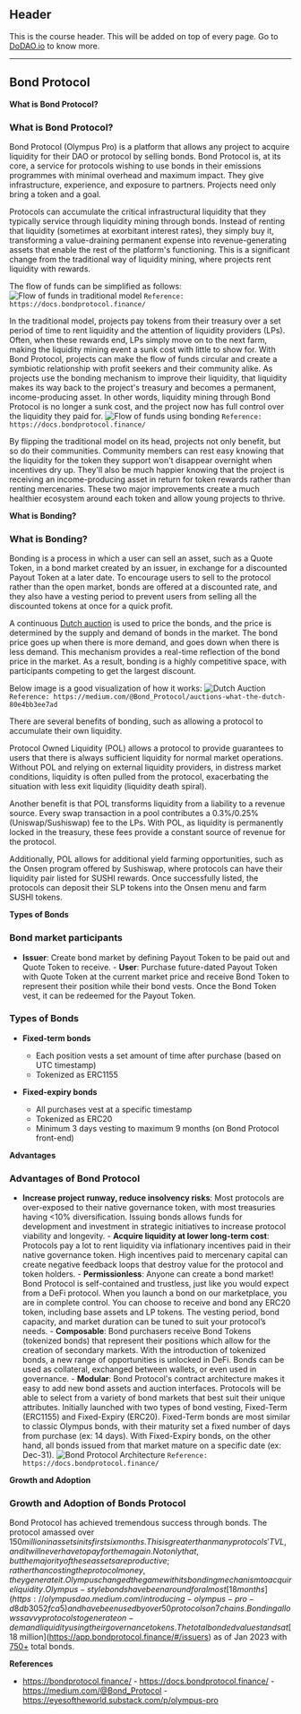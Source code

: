 ## Header
This is the course header. This will be added on top of every page. Go to [DoDAO.io](https://www.dodao.io) to know more.

 ---
 
 ## Bond Protocol
 
 **What is Bond Protocol?**        
### What is Bond Protocol?

Bond Protocol (Olympus Pro) is a platform that allows any project to acquire liquidity for their DAO or protocol by selling bonds. Bond Protocol is, at its core, a service for protocols wishing to use bonds in their emissions programmes with minimal overhead and maximum impact. They give infrastructure, experience, and exposure to partners. Projects need only bring a token and a goal.

Protocols can accumulate the critical infrastructural liquidity that they typically service through liquidity mining through bonds. Instead of renting that liquidity (sometimes at exorbitant interest rates), they simply buy it, transforming a value-draining permanent expense into revenue-generating assets that enable the rest of the platform's functioning. This is a significant change from the traditional way of liquidity mining, where projects rent liquidity with rewards.

The flow of funds can be simplified as follows:
![Flow of funds in traditional model](https://github.com/DoDAO-io/raising-funds-using-defi/blob/4f970f73ec8f4da8e093487828a261be6facce7c/images/flow_of_funds_in_traditional_model.png?raw=true) `Reference: https://docs.bondprotocol.finance/`

In the traditional model, projects pay tokens from their treasury over a set period of time to rent liquidity and the attention of liquidity providers (LPs). Often, when these rewards end, LPs simply move on to the next farm, making the liquidity mining event a sunk cost with little to show for. With Bond Protocol, projects can make the flow of funds circular and create a symbiotic relationship with profit seekers and their community alike. As projects use the bonding mechanism to improve their liquidity, that liquidity makes its way back to the project's treasury and becomes a permanent, income-producing asset. In other words, liquidity mining through Bond Protocol is no longer a sunk cost, and the project now has full control over the liquidity they paid for.
![Flow of funds using bonding](https://github.com/DoDAO-io/raising-funds-using-defi/blob/4f970f73ec8f4da8e093487828a261be6facce7c/images/flow_of_funds_using_bonding.png?raw=true) `Reference: https://docs.bondprotocol.finance/`

By flipping the traditional model on its head, projects not only benefit, but so do their communities. Community members can rest easy knowing that the liquidity for the token they support won't disappear overnight when incentives dry up. They'll also be much happier knowing that the project is receiving an income-producing asset in return for token rewards rather than renting mercenaries. These two major improvements create a much healthier ecosystem around each token and allow young projects to thrive.

  
 
 **What is Bonding?**        
### What is Bonding?

Bonding is a process in which a user can sell an asset, such as a Quote Token, in a bond market created by an issuer, in exchange for a discounted Payout Token at a later date. To encourage users to sell to the protocol rather than the open market, bonds are offered at a discounted rate, and they also have a vesting period to prevent users from selling all the discounted tokens at once for a quick profit.

A continuous [Dutch auction](https://medium.com/@Bond_Protocol/auctions-what-the-dutch-80e4bb3ee7ad) is used to price the bonds, and the price is determined by the supply and demand of bonds in the market. The bond price goes up when there is more demand, and goes down when there is less demand. This mechanism provides a real-time reflection of the bond price in the market. As a result, bonding is a highly competitive space, with participants competing to get the largest discount.

Below image is a good visualization of how it works: ![Dutch Auction](https://github.com/DoDAO-io/raising-funds-using-defi/blob/4f970f73ec8f4da8e093487828a261be6facce7c/images/dutch_auction.png?raw=true) `Reference: https://medium.com/@Bond_Protocol/auctions-what-the-dutch-80e4bb3ee7ad`

There are several benefits of bonding, such as allowing a protocol to accumulate their own liquidity. 

Protocol Owned Liquidity (POL) allows a protocol to provide guarantees to users that there is always sufficient liquidity for normal market operations. Without POL and relying on external liquidity providers, in distress market conditions, liquidity is often pulled from the protocol, exacerbating the situation with less exit liquidity (liquidity death spiral).

Another benefit is that POL transforms liquidity from a liability to a revenue source. Every swap transaction in a pool contributes a 0.3%/0.25% (Uniswap/Sushiswap) fee to the LPs. With POL, as liquidity is permanently locked in the treasury, these fees provide a constant source of revenue for the protocol. 

Additionally, POL allows for additional yield farming opportunities, such as the Onsen program offered by Sushiswap, where protocols can have their liquidity pair listed for SUSHI rewards. Once successfully listed, the protocols can deposit their SLP tokens into the Onsen menu and farm SUSHI tokens.
 
 **Types of Bonds**        
### Bond market participants

- **Issuer**: Create bond market by defining Payout Token to be paid out and Quote Token to receive. - **User**: Purchase future-dated Payout Token with Quote Token at the current market price and receive Bond Token to represent their position while their bond vests. Once the Bond Token vest, it can be redeemed for the Payout Token.

### Types of Bonds

- **Fixed-term bonds**
  * Each position vests a set amount of time after purchase (based on UTC timestamp)
  * Tokenized as ERC1155

- **Fixed-expiry bonds**
  * All purchases vest at a specific timestamp
  * Tokenized as ERC20
  * Minimum 3 days vesting to maximum 9 months (on Bond Protocol front-end)
 
 **Advantages**        
### Advantages of Bond Protocol
- **Increase project runway, reduce insolvency risks**: Most protocols are over-exposed to their native governance token, with most treasuries having <10% diversification. Issuing bonds allows funds for development and investment in strategic initiatives to increase protocol viability and longevity. - **Acquire liquidity at lower long-term cost**: Protocols pay a lot to rent liquidity via inflationary incentives paid in their native governance token. High incentives paid to mercenary capital can create negative feedback loops that destroy value for the protocol and token holders. - **Permissionless**: Anyone can create a bond market! Bond Protocol is self-contained and trustless, just like you would expect from a DeFi protocol. When you launch a bond on our marketplace, you are in complete control. You can choose to receive and bond any ERC20 token, including base assets and LP tokens. The vesting period, bond capacity, and market duration can be tuned to suit your protocol’s needs. - **Composable**: Bond purchasers receive Bond Tokens (tokenized bonds) that represent their positions which allow for the creation of secondary markets. With the introduction of tokenized bonds, a new range of opportunities is unlocked in DeFi. Bonds can be used as collateral, exchanged between wallets, or even used in governance.  - **Modular**: Bond Protocol's contract architecture makes it easy to add new bond assets and auction interfaces. Protocols will be able to select from a variety of bond markets that best suit their unique attributes. Initially launched with two types of bond vesting, Fixed-Term (ERC1155) and Fixed-Expiry (ERC20). Fixed-Term bonds are most similar to classic Olympus bonds, with their maturity set a fixed number of days from purchase (ex: 14 days). With Fixed-Expiry bonds, on the other hand, all bonds issued from that market mature on a specific date (ex: Dec-31).
![Bond Protocol Architecture](https://github.com/DoDAO-io/raising-funds-using-defi/blob/4f970f73ec8f4da8e093487828a261be6facce7c/images/bond_protocol_architecture.png?raw=true) `Reference: https://docs.bondprotocol.finance/`
 
 **Growth and Adoption**        
### Growth and Adoption of Bonds Protocol
Bond Protocol has achieved tremendous success through bonds. The protocol amassed over $150 million in assets in its first six months. This is greater than many protocols' TVL, and it will never have to pay for them again. Not only that, but the majority of these assets are productive; rather than costing the protocol money, they generate it.
Olympus changed the game with its bonding mechanism to acquire liquidity. Olympus-style bonds have been around for almost [18 months](https://olympusdao.medium.com/introducing-olympus-pro-d8db3052fca5) and have been used by over 50 protocols on 7 chains. Bonding allows savvy protocols to generate on-demand liquidity using their governance tokens. The total bonded value stands at [$18 million](https://app.bondprotocol.finance/#/issuers) as of Jan 2023 with [750+](https://app.bondprotocol.finance/#/issuers) total bonds.
 
 **References**        
- https://bondprotocol.finance/ - https://docs.bondprotocol.finance/ - https://medium.com/@Bond_Protocol - https://eyesoftheworld.substack.com/p/olympus-pro
 
 
